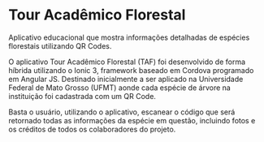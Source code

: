 # Tour Acadêmico Florestal
Aplicativo educacional que mostra informações detalhadas de espécies florestais utilizando QR Codes.

O aplicativo Tour Acadêmico Florestal (TAF) foi desenvolvido de forma híbrida utilizando o Ionic 3, framework baseado em Cordova programado em Angular JS. Destinado inicialmente a ser aplicado na Universidade Federal de Mato Grosso (UFMT) aonde cada espécie de árvore na instituição foi cadastrada com um QR Code. 

Basta o usuário, utilizando o aplicativo, escanear o código que será retornado todas as informações da espécie em questão, incluindo fotos e os créditos de todos os colaboradores do projeto.



